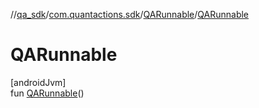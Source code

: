 //[qa_sdk](../../../index.md)/[com.quantactions.sdk](../index.md)/[QARunnable](index.md)/[QARunnable](-q-a-runnable.md)

# QARunnable

[androidJvm]\
fun [QARunnable](-q-a-runnable.md)()
